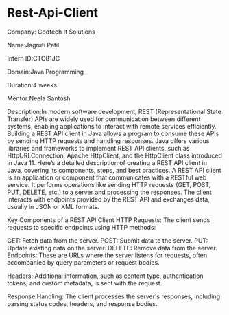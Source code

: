 # Rest-Api-Client
Company: Codtech It Solutions

Name:Jagruti Patil

Intern ID:CTO81JC

Domain:Java Programming

Duration:4 weeks

Mentor:Neela Santosh

Description:In modern software development, REST (Representational State Transfer) APIs are widely used for communication between different systems, enabling applications to interact with remote services efficiently. Building a REST API client in Java allows a program to consume these APIs by sending HTTP requests and handling responses. Java offers various libraries and frameworks to implement REST API clients, such as HttpURLConnection, Apache HttpClient, and the HttpClient class introduced in Java 11. Here’s a detailed description of creating a REST API client in Java, covering its components, steps, and best practices.
A REST API client is an application or component that communicates with a RESTful web service. It performs operations like sending HTTP requests (GET, POST, PUT, DELETE, etc.) to a server and processing the responses. The client interacts with endpoints provided by the REST API and exchanges data, usually in JSON or XML formats.

Key Components of a REST API Client
HTTP Requests: The client sends requests to specific endpoints using HTTP methods:

GET: Fetch data from the server.
POST: Submit data to the server.
PUT: Update existing data on the server.
DELETE: Remove data from the server.
Endpoints: These are URLs where the server listens for requests, often accompanied by query parameters or request bodies.

Headers: Additional information, such as content type, authentication tokens, and custom metadata, is sent with the request.

Response Handling: The client processes the server's responses, including parsing status codes, headers, and response bodies.
